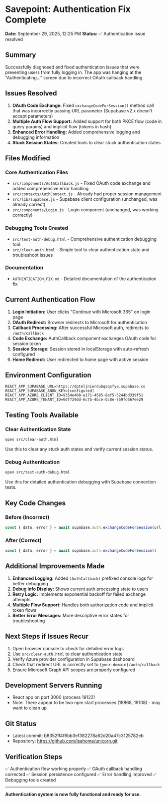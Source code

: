# Savepoint: Authentication Fix Complete
**Date:** September 29, 2025, 12:25 PM
**Status:** ✅ Authentication issue resolved

## Summary
Successfully diagnosed and fixed authentication issues that were preventing users from fully logging in. The app was hanging at the "Authenticating..." screen due to incorrect OAuth callback handling.

## Issues Resolved
1. **OAuth Code Exchange:** Fixed `exchangeCodeForSession()` method call that was incorrectly passing URL parameter (Supabase v2.x doesn't accept parameters)
2. **Multiple Auth Flow Support:** Added support for both PKCE flow (code in query params) and implicit flow (tokens in hash)
3. **Enhanced Error Handling:** Added comprehensive logging and debugging information
4. **Stuck Session States:** Created tools to clear stuck authentication states

## Files Modified

### Core Authentication Files
- `src/components/AuthCallback.js` - Fixed OAuth code exchange and added comprehensive error handling
- `src/contexts/AuthContext.js` - Already had proper session management
- `src/lib/supabase.js` - Supabase client configuration (unchanged, was already correct)
- `src/components/Login.js` - Login component (unchanged, was working correctly)

### Debugging Tools Created
- `src/test-auth-debug.html` - Comprehensive authentication debugging tool
- `src/clear-auth.html` - Simple tool to clear authentication state and troubleshoot issues

### Documentation
- `AUTHENTICATION_FIX.md` - Detailed documentation of the authentication fix

## Current Authentication Flow

1. **Login Initiation:** User clicks "Continue with Microsoft 365" on login page
2. **OAuth Redirect:** Browser redirects to Microsoft for authentication
3. **Callback Processing:** After successful Microsoft auth, redirects to `/auth/callback`
4. **Code Exchange:** AuthCallback component exchanges OAuth code for session token
5. **Session Storage:** Session stored in localStorage with auto-refresh configured
6. **Home Redirect:** User redirected to home page with active session

## Environment Configuration
```
REACT_APP_SUPABASE_URL=https://dpteljnierdubqsqxfye.supabase.co
REACT_APP_SUPABASE_ANON_KEY=[configured]
REACT_APP_AZURE_CLIENT_ID=9354e408-e171-4585-8af5-5244bd339f51
REACT_APP_AZURE_TENANT_ID=0df729dd-6c7b-4bce-bc8e-769fd667ee29
```

## Testing Tools Available

### Clear Authentication State
```bash
open src/clear-auth.html
```
Use this to clear any stuck auth states and verify current session status.

### Debug Authentication
```bash
open src/test-auth-debug.html
```
Use this for detailed authentication debugging with Supabase connection tests.

## Key Code Changes

### Before (Incorrect)
```javascript
const { data, error } = await supabase.auth.exchangeCodeForSession(url)
```

### After (Correct)
```javascript
const { data, error } = await supabase.auth.exchangeCodeForSession()
```

## Additional Improvements Made

1. **Enhanced Logging:** Added `[AuthCallback]` prefixed console logs for better debugging
2. **Debug Info Display:** Shows current auth processing state to users
3. **Retry Logic:** Implements exponential backoff for failed exchange attempts
4. **Multiple Flow Support:** Handles both authorization code and implicit token flows
5. **Better Error Messages:** More descriptive error states for troubleshooting

## Next Steps if Issues Recur

1. Open browser console to check for detailed error logs
2. Use `src/clear-auth.html` to clear authentication state
3. Verify Azure provider configuration in Supabase dashboard
4. Check that redirect URL is correctly set to `{your-domain}/auth/callback`
5. Ensure Microsoft Graph API scopes are properly configured

## Development Servers Running
- React app on port 3000 (process 19122)
- Note: There appear to be two npm start processes (18868, 19108) - may want to clean up

## Git Status
- Latest commit: b8352ff4f6bb3ef382278a62d20a47c3125782eb
- Repository: https://github.com/isehome/unicorn.git

## Verification Steps
✅ Authentication flow working properly
✅ OAuth callback handling corrected
✅ Session persistence configured
✅ Error handling improved
✅ Debugging tools created

---
**Authentication system is now fully functional and ready for use.**
